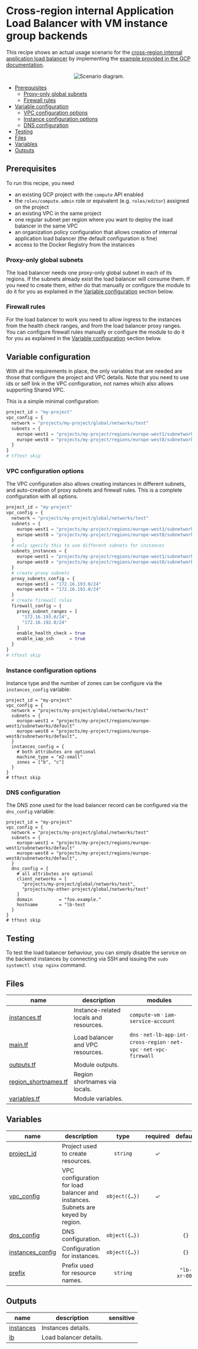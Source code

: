 # Cross-region internal Application Load Balancer with VM instance group backends

This recipe shows an actual usage scenario for the [cross-region internal application load balancer](../README.md) by implementing the [example provided in the GCP documentation](https://cloud.google.com/load-balancing/docs/l7-internal/setting-up-l7-cross-reg-internal).

<p align="center">
  <img src="https://cloud.google.com/static/load-balancing/images/cross-reg-int-vm.svg" alt="Scenario diagram.">
</p>

<!-- BEGIN TOC -->
- [Prerequisites](#prerequisites)
  - [Proxy-only global subnets](#proxy-only-global-subnets)
  - [Firewall rules](#firewall-rules)
- [Variable configuration](#variable-configuration)
  - [VPC configuration options](#vpc-configuration-options)
  - [Instance configuration options](#instance-configuration-options)
  - [DNS configuration](#dns-configuration)
- [Testing](#testing)
- [Files](#files)
- [Variables](#variables)
- [Outputs](#outputs)
<!-- END TOC -->

## Prerequisites

To run this recipe, you need

- an existing GCP project with the `compute` API enabled
- the `roles/compute.admin` role or equivalent (e.g. `roles/editor`) assigned on the project
- an existing VPC in the same project
- one regular subnet per region where you want to deploy the load balancer in the same VPC
- an organization policy configuration that allows creation of internal application load balancer (the default configuration is fine)
- access to the Docker Registry from the instances

### Proxy-only global subnets

The load balancer needs one proxy-only global subnet in each of its regions. If the subnets already exist the load balancer will consume them. If you need to create them, either do that manually or configure the module to do it for you as explained in the [Variable configuration](#variable-configuration) section below.

### Firewall rules

For the load balancer to work you need to allow ingress to the instances from the health check ranges, and from the load balancer proxy ranges. You can configure firewall rules manually or configure the module to do it for you as explained in the [Variable configuration](#variable-configuration) section below.

## Variable configuration

With all the requirements in place, the only variables that are needed are those that configure the project and VPC details. Note that you need to use ids or self link in the VPC configuration, not names which also allows supporting Shared VPC.

This is a simple minimal configuration:

```tfvars
project_id = "my-project"
vpc_config = {
  network = "projects/my-project/global/networks/test"
  subnets = {
    europe-west1 = "projects/my-project/regions/europe-west1/subnetworks/default"
    europe-west8 = "projects/my-project/regions/europe-west8/subnetworks/default",
  }
}
# tftest skip
```

### VPC configuration options

The VPC configuration also allows creating instances in different subnets, and auto-creation of proxy subnets and firewall rules. This is a complete configuration with all options.

```tfvars
project_id = "my-project"
vpc_config = {
  network = "projects/my-project/global/networks/test"
  subnets = {
    europe-west1 = "projects/my-project/regions/europe-west1/subnetworks/default"
    europe-west8 = "projects/my-project/regions/europe-west8/subnetworks/default",
  }
  # only specify this to use different subnets for instances
  subnets_instances = {
    europe-west1 = "projects/my-project/regions/europe-west1/subnetworks/vms"
    europe-west8 = "projects/my-project/regions/europe-west8/subnetworks/vms",
  }
  # create proxy subnets
  proxy_subnets_config = {
    europe-west1 = "172.16.193.0/24"
    europe-west8 = "172.16.192.0/24"
  }
  # create firewall rules
  firewall_config = {
    proxy_subnet_ranges = [
      "172.16.193.0/24",
      "172.16.192.0/24"
    ]
    enable_health_check = true
    enable_iap_ssh      = true
  }
}
# tftest skip
```

### Instance configuration options

Instance type and the number of zones can be configure via the `instances_config` variable:

```hcl
project_id = "my-project"
vpc_config = {
  network = "projects/my-project/global/networks/test"
  subnets = {
    europe-west1 = "projects/my-project/regions/europe-west1/subnetworks/default"
    europe-west8 = "projects/my-project/regions/europe-west8/subnetworks/default",
  }
  instances_config = {
    # both attributes are optional
    machine_type = "e2-small"
    zones = ["b", "c"]
  }
}
# tftest skip
```

### DNS configuration

The DNS zone used for the load balancer record can be configured via the `dns_config` variable:

```hcl
project_id = "my-project"
vpc_config = {
  network = "projects/my-project/global/networks/test"
  subnets = {
    europe-west1 = "projects/my-project/regions/europe-west1/subnetworks/default"
    europe-west8 = "projects/my-project/regions/europe-west8/subnetworks/default",
  }
  dns_config = {
    # all attributes are optional
    client_networks = [
      "projects/my-project/global/networks/test",
      "projects/my-other-project/global/networks/test"
    ]
    domain          = "foo.example."
    hostname        = "lb-test
  }
}
# tftest skip
```

## Testing

To test the load balancer behaviour, you can simply disable the service on the backend instances by connecting via SSH and issuing the `sudo systemctl stop nginx` command.

<!-- TFDOC OPTS files:1 -->
<!-- BEGIN TFDOC -->
## Files

| name | description | modules |
|---|---|---|
| [instances.tf](./instances.tf) | Instance-related locals and resources. | <code>compute-vm</code> · <code>iam-service-account</code> |
| [main.tf](./main.tf) | Load balancer and VPC resources. | <code>dns</code> · <code>net-lb-app-int-cross-region</code> · <code>net-vpc</code> · <code>net-vpc-firewall</code> |
| [outputs.tf](./outputs.tf) | Module outputs. |  |
| [region_shortnames.tf](./region_shortnames.tf) | Region shortnames via locals. |  |
| [variables.tf](./variables.tf) | Module variables. |  |

## Variables

| name | description | type | required | default |
|---|---|:---:|:---:|:---:|
| [project_id](variables.tf#L49) | Project used to create resources. | <code>string</code> | ✓ |  |
| [vpc_config](variables.tf#L55) | VPC configuration for load balancer and instances. Subnets are keyed by region. | <code title="object&#40;&#123;&#10;  network           &#61; string&#10;  subnets           &#61; map&#40;string&#41;&#10;  subnets_instances &#61; optional&#40;map&#40;string&#41;&#41;&#10;  firewall_config &#61; optional&#40;object&#40;&#123;&#10;    proxy_subnet_ranges   &#61; list&#40;string&#41;&#10;    client_allowed_ranges &#61; optional&#40;list&#40;string&#41;&#41;&#10;    enable_health_check   &#61; optional&#40;bool, true&#41;&#10;    enable_iap_ssh        &#61; optional&#40;bool, false&#41;&#10;  &#125;&#41;&#41;&#10;  proxy_subnets_config &#61; optional&#40;map&#40;string&#41;&#41;&#10;&#125;&#41;">object&#40;&#123;&#8230;&#125;&#41;</code> | ✓ |  |
| [dns_config](variables.tf#L17) | DNS configuration. | <code title="object&#40;&#123;&#10;  client_networks &#61; optional&#40;list&#40;string&#41;&#41;&#10;  domain          &#61; optional&#40;string, &#34;gce.example.&#34;&#41;&#10;  hostname        &#61; optional&#40;string&#41;&#10;&#125;&#41;">object&#40;&#123;&#8230;&#125;&#41;</code> |  | <code>&#123;&#125;</code> |
| [instances_config](variables.tf#L28) | Configuration for instances. | <code title="object&#40;&#123;&#10;  machine_type &#61; optional&#40;string, &#34;e2-micro&#34;&#41;&#10;  zones        &#61; optional&#40;list&#40;string&#41;, &#91;&#34;b&#34;&#93;&#41;&#10;&#125;&#41;">object&#40;&#123;&#8230;&#125;&#41;</code> |  | <code>&#123;&#125;</code> |
| [prefix](variables.tf#L42) | Prefix used for resource names. | <code>string</code> |  | <code>&#34;lb-xr-00&#34;</code> |

## Outputs

| name | description | sensitive |
|---|---|:---:|
| [instances](outputs.tf#L17) | Instances details. |  |
| [lb](outputs.tf#L34) | Load balancer details. |  |
<!-- END TFDOC -->
